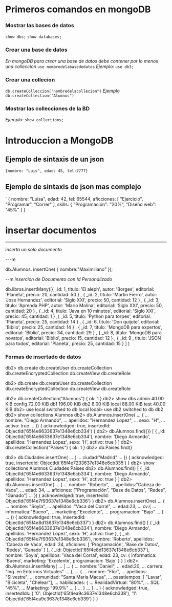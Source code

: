 # Primeros comandos en mongoDB
### Mostrar las bases de datos
`show dbs;`
`show databases;`
### Crear una base de datos
*En mongoDB para crear una base de datos debe contener por lo menos una
colleccion*
`use nombredelabasededatos`
*Ejemplo:*
`use db3;`
### Crear una collecion
`db.createColleccion("nombredelacollecion")`
*Ejemplo*
`db.createCollection("Alumnos")`
### Mostrar las collecciones de la BD
*Ejemplo:*
`show collections;`
# Introduccion a MongoDB
## Ejemplo de sintaxis de un json
`
{nombre: "Luis", edad: 45,
tel:7777}
`
## Ejemplo de sintaxis de json mas complejo
`
{
nombre: "Luisa",
edad: 42,
tel: 65544,
aficciones: [
"Ejercicio",
"Programar",
"Correr"
],
skills: {
"Programación": "20%",
"Diseño web": "45%"
}
}


# insertar documentos

---

_inserta un solo documento_

---m

db.Alumnos. insertOne(
    {
        nombre:"Maximiliano"
    });

--m
_insercion de Documento con Id Personalizado_

db.libros.insertMany([{
_id: 1,
titulo: 'El aleph',
autor: 'Borges',
editorial: 'Planeta',
precio: 20,
cantidad: 50
}
,
{
_id: 2,
titulo: 'Martin Fierro',
autor: 'Jose Hernandez',
editorial: 'Siglo XXI',
precio: 50,
cantidad: 12
}
,
{
_id: 3,
titulo: 'Aprenda PHP',
autor: 'Mario Molina',
editorial: 'Siglo XXI',
precio: 50,
cantidad: 20
}
,
{
_id: 4,
titulo: 'Java en 10 minutos',
editorial: 'Siglo XXI',
precio: 45,
cantidad: 1
}
,{
_id: 5,
titulo: 'Python para torpes',
editorial: 'Planeta',
precio: 25,
cantidad: 14
}
,
{
_id: 6,
titulo: 'Don quijote',
editorial: 'Biblio',
precio: 25,
cantidad: 14
}
,
{
_id: 7,
titulo: 'MongoDB para expertos',
editorial: 'Biblio',
precio: 34,
cantidad: 29
}
,
{
_id: 8,
titulo: 'MongoDB para novatos',
editorial: 'Biblio',
precio: 15,
cantidad: 12
}
,
{
_id: 9 ,
titulo: 'JSON para todos',
editorial: 'Planeta',
precio: 25,
cantidad: 15
}
]
)

### Formas de insertado de datos 

db2> db.create
db.createUser                 db.createCollection           db.createEncryptedCollection  db.createView
db.createRole

db2> db.create
db.createUser                 db.createCollection           db.createEncryptedCollection  db.createView
db.createRole

db2> db.createCollection("Alumnos")
{ ok: 1 }
db2> show dbs
admin    40.00 KiB
config   72.00 KiB
db1     196.00 KiB
db2       8.00 KiB
local    88.00 KiB
test     40.00 KiB
db2> use local
switched to db local
local> use db2
switched to db db2
db2> show collections
Alumnos
db2> db.Alumnos.insertOne(
... {
... nombre: "Diego Armando",
... apellidos: "Hernandez Lopez",
... sexo: "H",
... activo: true
... })
{
  acknowledged: true,
  insertedId: ObjectId('65f4e6633637e1348e6cb334')
}
db2> db.Alumnos.find({})
[
  {
    _id: ObjectId('65f4e6633637e1348e6cb334'),
    nombre: 'Diego Armando',
    apellidos: 'Hernandez Lopez',
    sexo: 'H',
    activo: true
  }
]
db2> db.createCollection("Paises")
{ ok: 1 }
db2> db.Paises.find()

db2> db.Ciudades.insertOne(
... {
... ciudad:"Madrid"
... })
{
  acknowledged: true,
  insertedId: ObjectId('65f4e7233637e1348e6cb335')
}
db2> show collections
Alumnos
Ciudades
Paises
db2> db.Alumnos.find()
[
  {
    _id: ObjectId('65f4e6633637e1348e6cb334'),
    nombre: 'Diego Armando',
    apellidos: 'Hernandez Lopez',
    sexo: 'H',
    activo: true
  }
]
db2> db.Alumnos.insertOne(
... {
... nombre: "Roberto",
... apellidos:"Cabeza de Vaca",
... edad: 34,
... aficiones: ["Programación", "Base de Datos", "Redes", "Ganado"]
... })
{
  acknowledged: true,
  insertedId: ObjectId('65f4e7f93637e1348e6cb336')
}
db2> db.Alumnos.insertOne(
... {
... nombre: "Soyla",
... apellidos: "Vaca del Corral",
... edad:23,
... cv:{
... informatica:"Bueno",
... marketing:"Excelente",
... programacion: "Bajo"
... }
... })
{
  acknowledged: true,
  insertedId: ObjectId('65f4e8d13637e1348e6cb337')
}
db2> db.Alumnos.find()
[
  {
    _id: ObjectId('65f4e6633637e1348e6cb334'),
    nombre: 'Diego Armando',
    apellidos: 'Hernandez Lopez',
    sexo: 'H',
    activo: true
  },
  {
    _id: ObjectId('65f4e7f93637e1348e6cb336'),
    nombre: 'Roberto',
    apellidos: 'Cabeza de Vaca',
    edad: 34,
    aficiones: [ 'Programación', 'Base de Datos', 'Redes', 'Ganado' ]
  },
  {
    _id: ObjectId('65f4e8d13637e1348e6cb337'),
    nombre: 'Soyla',
    apellidos: 'Vaca del Corral',
    edad: 23,
    cv: {
      informatica: 'Bueno',
      marketing: 'Excelente',
      programacion: 'Bajo'
    }
  }
]
db2> db.Alumnos.insertMany(
... [
... {
...    nombre:"Daniel",
...    edad:20,
...    carrera: "Ing. en Entornos Virtuales"
... },
... {
...    nombre: "Flor",
...    apellidos: "Silvestre",
...    comunidad: "Santa Maria Macua",
...    pasatiempos: [ "Lavar", "Bicicleta", "Chelear"],
...    habilidades: {
...                   RealidadVirtual: "80%",
...                   SQL: "45%",
...                   Marketing: "99.9%"
...                 }
... }
... ]
... )
{
  acknowledged: true,
  insertedIds: {
    '0': ObjectId('65f4ea9c3637e1348e6cb338'),
    '1': ObjectId('65f4ea9c3637e1348e6cb339')
  }
}
